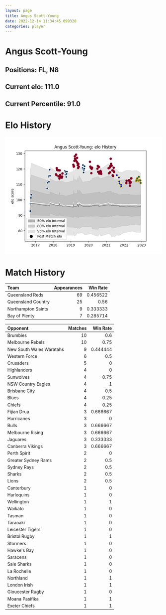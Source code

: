 ```yaml
---  
layout: page  
title: Angus Scott-Young  
date: 2022-12-14 11:34:45.099320  
categories: player  
---
```

# Angus Scott-Young

## Positions: FL, N8

## Current elo: 111.0

## Current Percentile: 91.0

# Elo History


![elo history](history_AngusScott-Young.png)
# Match History


| Team               |   Appearances |   Win Rate |
|:-------------------|--------------:|-----------:|
| Queensland Reds    |            69 |   0.456522 |
| Queensland Country |            25 |   0.56     |
| Northampton Saints |             9 |   0.333333 |
| Bay of Plenty      |             7 |   0.285714 |

| Opponent                 |   Matches |   Win Rate |
|:-------------------------|----------:|-----------:|
| Brumbies                 |        10 |   0.6      |
| Melbourne Rebels         |        10 |   0.75     |
| New South Wales Waratahs |         9 |   0.444444 |
| Western Force            |         6 |   0.5      |
| Crusaders                |         5 |   0        |
| Highlanders              |         4 |   0        |
| Sunwolves                |         4 |   0.75     |
| NSW Country Eagles       |         4 |   1        |
| Brisbane City            |         4 |   0.5      |
| Blues                    |         4 |   0.25     |
| Chiefs                   |         4 |   0.25     |
| Fijian Drua              |         3 |   0.666667 |
| Hurricanes               |         3 |   0        |
| Bulls                    |         3 |   0.666667 |
| Melbourne Rising         |         3 |   0.666667 |
| Jaguares                 |         3 |   0.333333 |
| Canberra Vikings         |         3 |   0.666667 |
| Perth Spirit             |         2 |   0        |
| Greater Sydney Rams      |         2 |   0.5      |
| Sydney Rays              |         2 |   0.5      |
| Sharks                   |         2 |   0.5      |
| Lions                    |         2 |   0.5      |
| Canterbury               |         1 |   0        |
| Harlequins               |         1 |   0        |
| Wellington               |         1 |   1        |
| Waikato                  |         1 |   0        |
| Tasman                   |         1 |   0        |
| Taranaki                 |         1 |   0        |
| Leicester Tigers         |         1 |   0        |
| Bristol Rugby            |         1 |   1        |
| Stormers                 |         1 |   0        |
| Hawke's Bay              |         1 |   0        |
| Saracens                 |         1 |   0        |
| Sale Sharks              |         1 |   0        |
| La Rochelle              |         1 |   0        |
| Northland                |         1 |   1        |
| London Irish             |         1 |   1        |
| Gloucester Rugby         |         1 |   0        |
| Moana Pasifika           |         1 |   1        |
| Exeter Chiefs            |         1 |   1        |